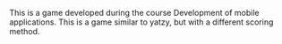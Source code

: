 This is a game developed during the course Development of mobile applications. This is a game similar to yatzy, but with a different scoring method.
